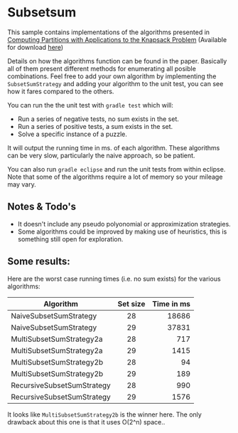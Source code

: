 Subsetsum
=========

This sample contains implementations of the algorithms presented in [Computing Partitions with Applications to the Knapsack Problem](http://dl.acm.org/citation.cfm?id=321823)
(Available for download [here](https://www.google.com/url?sa=t&rct=j&q=&esrc=s&source=web&cd=1&cad=rja&uact=8&ved=0CB4QFjAA&url=http%3A%2F%2Fwww.cise.ufl.edu%2F~sahni%2Fpapers%2FcomputingPartitions.pdf&ei=ua80VMSWKsqdjALAloGwAg&usg=AFQjCNGpcMZlQkRj_I3XvSgGN_yfyBWMbQ&sig2=OURhcKnZYU4yPqUFXr0VlA))

Details on how the algorithms function can be found in the paper. Basically all of them present different methods for enumerating all posible combinations. Feel free to add your own algorithm by implementing the ```SubsetSumStrategy``` and adding your algorithm to the unit test, you can see how it fares compared to the others.

You can run the the unit test with ```gradle test``` which will:

* Run a series of negative tests, no sum exists in the set.
* Run a series of positive tests, a sum exists in the set.
* Solve a specific instance of a puzzle. 

It will output the running time in ms. of each algorithm. These algorithms can be very slow, particularly the naive approach, so be patient.

You can also run ```gradle eclipse``` and run the unit tests from within eclipse. Note that some of the algorithms require a lot of memory so your mileage may vary.

Notes & Todo's
-----
* It doesn't include any pseudo polyonomial or approximization strategies.
* Some algorithms could be improved by making use of heuristics, this is something still open for exploration.

Some results:
-----

Here are the worst case running times (i.e. no sum exists) for the
various algorithms:

| Algorithm                 | Set size | Time in ms |
|---------------------------|:--------:|-----------:|
| NaiveSubsetSumStrategy    |  28      | 18686      |
| NaiveSubsetSumStrategy    |  29      | 37831      |
| MultiSubsetSumStrategy2a  |  28      | 717        |
| MultiSubsetSumStrategy2a  |  29      | 1415       |
| MultiSubsetSumStrategy2b  |  28      | 94         |
| MultiSubsetSumStrategy2b  |  29      | 189        |
| RecursiveSubsetSumStrategy|  28      | 990        |
| RecursiveSubsetSumStrategy|  29      | 1576       |

It looks like ```MultiSubsetSumStrategy2b``` is the winner here. The
only drawback about this one is that it uses O(2^n) space.. 
